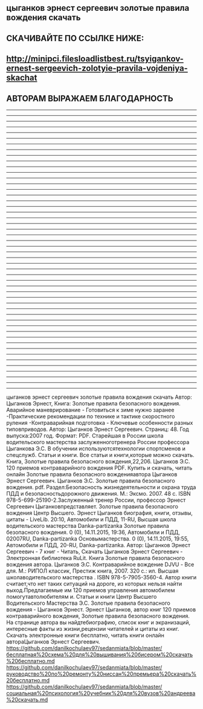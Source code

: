 цыганков эрнест сергеевич золотые правила вождения скачать
--------------------------------------------------
СКАЧИВАЙТЕ ПО ССЫЛКЕ НИЖЕ:
--------------------------------------------------
http://minipci.filesloadlistbest.ru/tsyigankov-ernest-sergeevich-zolotyie-pravila-vojdeniya-skachat
--------------------------------------------------
АВТОРАМ ВЫРАЖАЕМ БЛАГОДАРНОСТЬ
--------------------------------------------------
--------------------------------------------------
--------------------------------------------------
--------------------------------------------------
--------------------------------------------------
--------------------------------------------------
--------------------------------------------------
--------------------------------------------------
--------------------------------------------------
--------------------------------------------------
--------------------------------------------------
--------------------------------------------------
--------------------------------------------------
--------------------------------------------------
--------------------------------------------------
--------------------------------------------------
--------------------------------------------------
--------------------------------------------------
--------------------------------------------------
--------------------------------------------------
--------------------------------------------------
--------------------------------------------------
--------------------------------------------------
--------------------------------------------------
--------------------------------------------------
--------------------------------------------------
--------------------------------------------------
--------------------------------------------------
--------------------------------------------------
--------------------------------------------------
--------------------------------------------------
--------------------------------------------------
--------------------------------------------------
--------------------------------------------------
--------------------------------------------------
--------------------------------------------------
--------------------------------------------------
--------------------------------------------------
--------------------------------------------------
--------------------------------------------------
--------------------------------------------------
--------------------------------------------------
--------------------------------------------------
--------------------------------------------------
--------------------------------------------------
--------------------------------------------------
--------------------------------------------------
--------------------------------------------------
--------------------------------------------------
--------------------------------------------------
--------------------------------------------------
цыганков эрнест сергеевич золотые правила вождения скачать Автор: Цыганков Эрнест, Книга: Золотые правила безопасного вождения. Аварийное маневрирование - Готовиться к зиме нужно заранее -Практические рекомендации по технике и тактике скоростного руления -Контраварийная подготовка - Ключевые особенности разных типовприводов. Автор: Цыганков Эрнест Сергеевич. Страниц: 48. Год выпуска:2007 год. Формат: PDF. Старейшая в России школа водительского мастерства заслуженноготренера России профессора Цыганкова Э.С. В обучении используютсятехнологии спортсменов и спецслужб.  Статьи и книги. Все статьи и книги,которые можно скачать.  Книга, Золотые правила безопасного вождения,22,206. Цыганков Э.С. 120 приемов контраварийного вождения PDF. Купить и скачать, читать онлайн Золотые правила безопасного вожденияавтора Цыганков Эрнест Сергеевич. Цыганков Э.С. Золотые правила безопасного вождения. pdf. Раздел:Безопасность жизнедеятельности и охрана труда  ПДД и безопасностьдорожного движения. М.: Эксмо. 2007.  48 с.  ISBN 978-5-699-25190-2.Заслуженный тренер России, профессор Эрнест Сергеевич Цыганковпредставляет. Золотые правила безопасного вождения  Центр Высшего. Эрнест Цыганков  биография, книги, отзывы, цитаты - LiveLib. 20:10, Автомобили и ПДД, 11-RU, Высшая школа водительского мастерства Danka-partizanka  Золотые правила безопасного вождения. 0 (0), 14.11.2015, 19:36, Автомобили и ПДД, 02007RU, Danka-partizanka  Основымастерства. 0 (0), 14.11.2015, 19:55, Автомобили и ПДД, 20-RU, Danka-partizanka. Автор: Цыганков Эрнест Сергеевич - 7 книг - Читать, Скачать
Цыганков Эрнест Сергеевич - Электронная библиотека RuLit. Книга Золотые правила безопасного вождения автора. Цыганков Э.С. Контраварийное вождение DJVU - Все для. М.: РИПОЛ классик, Престиж книга, 2007. 320 с.: ил. Высшая школаводительского мастерства . ISBN 978-5-7905-3560-4. Автор книги считает,что нет таких ситуаций на дороге, из которых нельзя найти выход.Предлагаемые им 120 приемов управления автомобилем помогутавтолюбителям и. Статьи и книги  Центр Высшего Водительского Мастерства Э.С. Золотые правила безопасного вождения - Цыганков Эрнест. Эрнест Цыганков, автор книг 120 приемов контраварийного вождения, Золотые правила безопасного вождения. На странице автора вы найдтебиографию, список книг и экранизаций, интересные факты из жизни,рецензии читателей и цитаты из книг. Скачать электронные книги бесплатно, читать книги онлайн автораЦыганков Эрнест Сергеевич.
https://github.com/danilkochulaev97/sedanmiata/blob/master/бесплатная%20схема%20для%20вышивания%20бисером%20скачать%20бесплатно.md
https://github.com/danilkochulaev97/sedanmiata/blob/master/руководство%20по%20ремонту%20ниссан%20премьера%20скачать%20бесплатно.md
https://github.com/danilkochulaev97/sedanmiata/blob/master/социальная%20психология%20учебник%20для%20вузов%20андреева%20скачать.md
